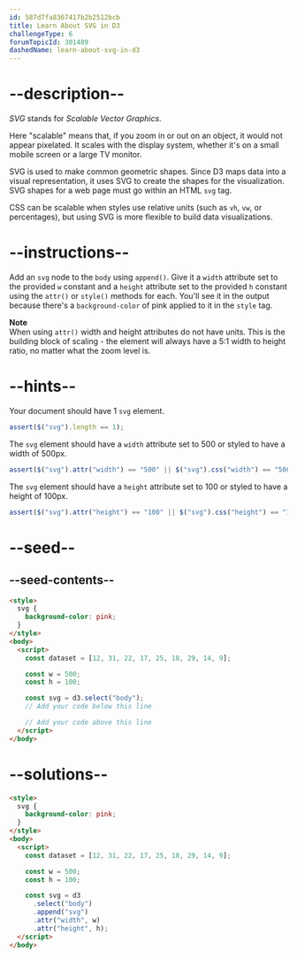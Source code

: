 ```yaml
---
id: 587d7fa8367417b2b2512bcb
title: Learn About SVG in D3
challengeType: 6
forumTopicId: 301489
dashedName: learn-about-svg-in-d3
---
```


# --description--

<dfn>SVG</dfn> stands for <dfn>Scalable Vector Graphics</dfn>.

Here "scalable" means that, if you zoom in or out on an object, it would not appear pixelated. It scales with the display system, whether it's on a small mobile screen or a large TV monitor.

SVG is used to make common geometric shapes. Since D3 maps data into a visual representation, it uses SVG to create the shapes for the visualization. SVG shapes for a web page must go within an HTML `svg` tag.

CSS can be scalable when styles use relative units (such as `vh`, `vw`, or percentages), but using SVG is more flexible to build data visualizations.

# --instructions--

Add an `svg` node to the `body` using `append()`. Give it a `width` attribute set to the provided `w` constant and a `height` attribute set to the provided `h` constant using the `attr()` or `style()` methods for each. You'll see it in the output because there's a `background-color` of pink applied to it in the `style` tag.

**Note**  
When using `attr()` width and height attributes do not have units. This is the building block of scaling - the element will always have a 5:1 width to height ratio, no matter what the zoom level is.

# --hints--

Your document should have 1 `svg` element.

```js
assert($("svg").length == 1);
```

The `svg` element should have a `width` attribute set to 500 or styled to have a width of 500px.

```js
assert($("svg").attr("width") == "500" || $("svg").css("width") == "500px");
```

The `svg` element should have a `height` attribute set to 100 or styled to have a height of 100px.

```js
assert($("svg").attr("height") == "100" || $("svg").css("height") == "100px");
```

# --seed--

## --seed-contents--

```html
<style>
  svg {
    background-color: pink;
  }
</style>
<body>
  <script>
    const dataset = [12, 31, 22, 17, 25, 18, 29, 14, 9];

    const w = 500;
    const h = 100;

    const svg = d3.select("body");
    // Add your code below this line

    // Add your code above this line
  </script>
</body>
```

# --solutions--

```html
<style>
  svg {
    background-color: pink;
  }
</style>
<body>
  <script>
    const dataset = [12, 31, 22, 17, 25, 18, 29, 14, 9];

    const w = 500;
    const h = 100;

    const svg = d3
      .select("body")
      .append("svg")
      .attr("width", w)
      .attr("height", h);
  </script>
</body>
```
